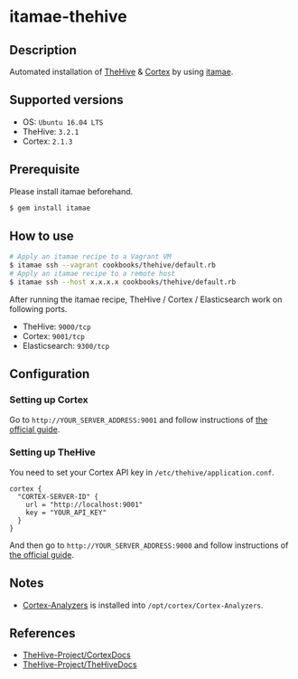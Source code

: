 # itamae-thehive

## Description

Automated installation of [TheHive](https://github.com/TheHive-Project/TheHive) & [Cortex](https://github.com/TheHive-Project/Cortex) by using [itamae](https://github.com/itamae-kitchen/itamae).

## Supported versions

- OS: `Ubuntu 16.04 LTS`
- TheHive: `3.2.1`
- Cortex: `2.1.3`

## Prerequisite

Please install itamae beforehand.

```bash
$ gem install itamae
```

## How to use

```bash
# Apply an itamae recipe to a Vagrant VM
$ itamae ssh --vagrant cookbooks/thehive/default.rb
# Apply an itamae recipe to a remote host
$ itamae ssh --host x.x.x.x cookbooks/thehive/default.rb
```

After running the itamae recipe, TheHive / Cortex / Elasticsearch work on following ports.

- TheHive: `9000/tcp`
- Cortex: `9001/tcp`
- Elasticsearch: `9300/tcp`

## Configuration

### Setting up Cortex

Go to `http://YOUR_SERVER_ADDRESS:9001` and follow instructions of [the official guide](https://github.com/TheHive-Project/CortexDocs/blob/master/admin/quick-start.md#step-2-update-the-database).

### Setting up TheHive

You need to set your Cortex API key in `/etc/thehive/application.conf`.

```
cortex {
  "CORTEX-SERVER-ID" {
    url = "http://localhost:9001"
    key = "YOUR_API_KEY"
  }
}
```

And then go to `http://YOUR_SERVER_ADDRESS:9000` and follow instructions of [the official guide](https://github.com/TheHive-Project/TheHiveDocs/blob/master/installation/install-guide.md#5-first-start).

## Notes

- [Cortex-Analyzers](https://github.com/TheHive-Project/Cortex-Analyzers) is installed into `/opt/cortex/Cortex-Analyzers`.

## References

- [TheHive-Project/CortexDocs](https://github.com/TheHive-Project/CortexDocs)
- [TheHive-Project/TheHiveDocs](https://github.com/TheHive-Project/TheHiveDocs)
